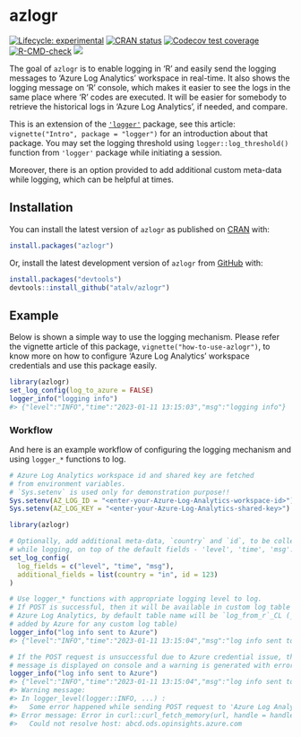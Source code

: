 
<!-- README.md is generated from README.Rmd. Please edit that file -->

# azlogr

<!-- badges: start -->

[![Lifecycle:
experimental](https://img.shields.io/badge/lifecycle-experimental-orange.svg)](https://lifecycle.r-lib.org/articles/stages.html#experimental)
[![CRAN
status](https://www.r-pkg.org/badges/version/azlogr)](https://CRAN.R-project.org/package=azlogr)
[![Codecov test
coverage](https://codecov.io/gh/atalv/azlogr/branch/main/graph/badge.svg)](https://app.codecov.io/gh/atalv/azlogr?branch=main)
[![R-CMD-check](https://github.com/atalv/azlogr/actions/workflows/R-CMD-check.yaml/badge.svg)](https://github.com/atalv/azlogr/actions/workflows/R-CMD-check.yaml)
[![](https://cranlogs.r-pkg.org/badges/azlogr?color=blue)](https://cran.r-project.org/package=azlogr)
<!-- badges: end -->

The goal of `azlogr` is to enable logging in ‘R’ and easily send the
logging messages to ‘Azure Log Analytics’ workspace in real-time. It
also shows the logging message on ‘R’ console, which makes it easier to
see the logs in the same place where ‘R’ codes are executed. It will be
easier for somebody to retrieve the historical logs in ‘Azure Log
Analytics’, if needed, and compare.

This is an extension of the
[`'logger'`](https://daroczig.github.io/logger/) package, see this
article: `vignette("Intro", package = "logger")` for an introduction
about that package. You may set the logging threshold using
`logger::log_threshold()` function from `'logger'` package while
initiating a session.

Moreover, there is an option provided to add additional custom meta-data
while logging, which can be helpful at times.

## Installation

You can install the latest version of `azlogr` as published on
[CRAN](https://cran.r-project.org/package=azlogr/) with:

``` r
install.packages("azlogr")
```

Or, install the latest development version of `azlogr` from
[GitHub](https://github.com/) with:

``` r
install.packages("devtools")
devtools::install_github("atalv/azlogr")
```

## Example

Below is shown a simple way to use the logging mechanism. Please refer
the vignette article of this package, `vignette("how-to-use-azlogr")`,
to know more on how to configure ‘Azure Log Analytics’ workspace
credentials and use this package easily.

``` r
library(azlogr)
set_log_config(log_to_azure = FALSE)
logger_info("logging info")
#> {"level":"INFO","time":"2023-01-11 13:15:03","msg":"logging info"}
```

### Workflow

And here is an example workflow of configuring the logging mechanism and
using `logger_*` functions to log.

``` r
# Azure Log Analytics workspace id and shared key are fetched
# from environment variables.
# `Sys.setenv` is used only for demonstration purpose!!
Sys.setenv(AZ_LOG_ID = "<enter-your-Azure-Log-Analytics-workspace-id>")
Sys.setenv(AZ_LOG_KEY = "<enter-your-Azure-Log-Analytics-shared-key>")

library(azlogr)

# Optionally, add additional meta-data, `country` and `id`, to be collected
# while logging, on top of the default fields - 'level', 'time', 'msg'.
set_log_config(
  log_fields = c("level", "time", "msg"),
  additional_fields = list(country = "in", id = 123)
)

# Use logger_* functions with appropriate logging level to log.
# If POST is successful, then it will be available in custom log table on
# Azure Log Analytics, by default table name will be `log_from_r`_CL (_CL is
# added by Azure for any custom log table)
logger_info("log info sent to Azure")
#> {"level":"INFO","time":"2023-01-11 13:15:04","msg":"log info sent to Azure","country":"in","id":123}

# If the POST request is unsuccessful due to Azure credential issue, then log
# message is displayed on console and a warning is generated with error details.
logger_info("log info sent to Azure")
#> {"level":"INFO","time":"2023-01-11 13:15:04","msg":"log info sent to Azure","country":"in","id":123}
#> Warning message:
#> In logger_level(logger::INFO, ...) :
#>   Some error happened while sending POST request to 'Azure Log Analytics' workspace.
#> Error message: Error in curl::curl_fetch_memory(url, handle = handle) :
#>   Could not resolve host: abcd.ods.opinsights.azure.com
```
